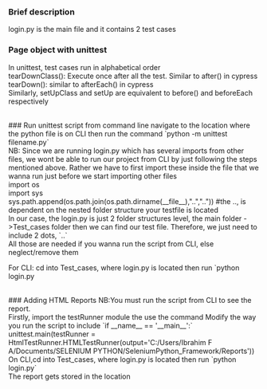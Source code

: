 ### Brief description
login.py is the main file and it contains 2 test cases

### Page object with unittest
In unittest, test cases run in alphabetical order
<br>
tearDownClass(): Execute once after all the test. Similar to after() in cypress
<br>
tearDown(): similar to afterEach() in cypress
<br>
Similarly, setUpClass and setUp are equivalent to before() and beforeEach respectively

<br>
### Run unittest script from command line
navigate to the location where the python file is on CLI then run the command
`python -m unittest filename.py`
<br>
NB: Since we are running login.py which has several imports from other files, we wont be able
to run our project from CLI by just following the steps mentioned above. Rather we have to first
import these inside the file that we wanna run just before we start importing other files
<br>
import os
<br>
import sys
<br>
sys.path.append(os.path.join(os.path.dirname(__file__),"..","..")) #the .., is dependent on the nested folder structure your testfile is located
<br>
In our case, the login.py is just 2 folder structures level, the main folder ->Test_cases folder then we can find our test file. Therefore, we just need to include 2 dots, `..`
<br>
All those are needed if you wanna run the script from CLI, else neglect/remove them

For CLI: cd into Test_cases, where login.py is located then run `python login.py

<br>
### Adding HTML Reports
NB:You must run the script from CLI to see the report. <br>
 Firstly, import the testRunner module the use the command
Modify the way you run the script to include   `if __name__ == '__main__':`
    unittest.main(testRunner = HtmlTestRunner.HTMLTestRunner(output='C:/Users/Ibrahim F A/Documents/SELENIUM PYTHON/SeleniumPython_Framework/Reports'))
<br> On CLI,cd into Test_cases, where login.py is located then run `python login.py`

<br>
The report gets stored in the location